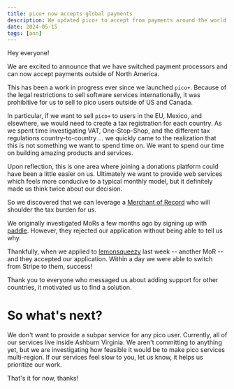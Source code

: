 ```yaml
---
title: pico+ now accepts global payments
description: We updated pico+ to accept from payments around the world
date: 2024-05-15
tags: [ann]
---
```


Hey everyone!

We are excited to announce that we have switched payment processors and can now
accept payments outside of North America.

This has been a work in progress ever since we launched `pico+`. Because of the
legal restrictions to sell software services internationally, it was prohibitive
for us to sell to pico users outside of US and Canada.

In particular, if we want to sell `pico+` to users in the EU, Mexico, and
elsewhere, we would need to create a tax registration for each country. As we
spent time investigating VAT, One-Stop-Shop, and the different tax regulations
country-to-country ... we quickly came to the realization that this is not
something we want to spend time on. We want to spend our time on building
amazing products and services.

Upon reflection, this is one area where joining a donations platform could have
been a little easier on us. Ultimately we want to provide web services which
feels more conducive to a typical monthly model, but it definitely made us think
twice about our decision.

So we discovered that we can leverage a
[Merchant of Record](https://stripe.com/resources/more/merchant-of-record) who
will shoulder the tax burden for us.

We originally investigated MoRs a few months ago by signing up with
[paddle](https://paddle.com). However, they rejected our application without
being able to tell us why.

Thankfully, when we applied to [lemonsqueezy](https://www.lemonsqueezy.com/)
last week -- another MoR -- and they accepted our application. Within a day we
were able to switch from Stripe to them, success!

Thank you to everyone who messaged us about adding support for other countries,
it motivated us to find a solution.

# So what's next?

We don't want to provide a subpar service for any pico user. Currently, all of
our services live inside Ashburn Virginia. We aren't committing to anything yet,
but we are investigating how feasible it would be to make pico services
multi-region. If our services feel slow to you, let us know, it helps us
prioritize our work.

That's it for now, thanks!
